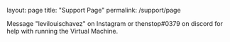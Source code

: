 layout: page
title: "Support Page"
permalink: /support/page

Message "levilouischavez" on Instagram or thenstop#0379 on discord for help with running the Virtual Machine.
